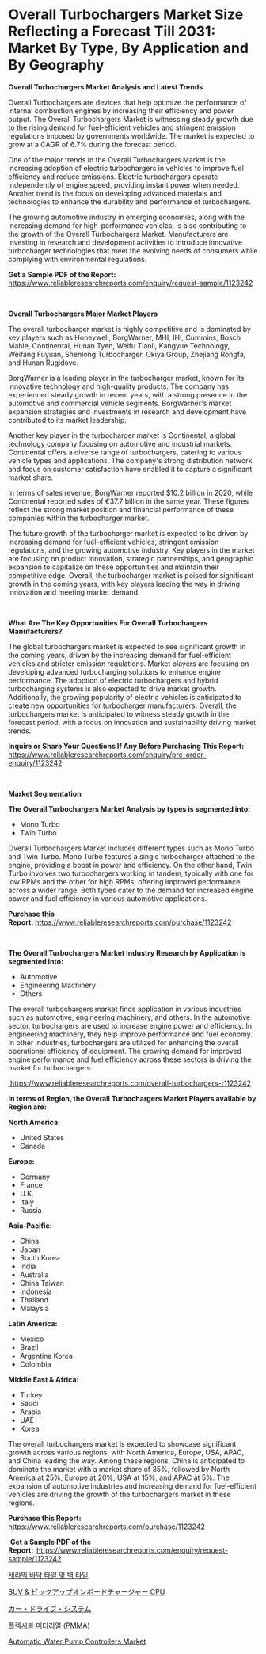<p><h1>Overall Turbochargers Market Size Reflecting a Forecast Till 2031: Market By Type, By Application and By Geography</h1></p><p><strong>Overall Turbochargers Market Analysis and Latest Trends</strong></p>
<p><p>Overall Turbochargers are devices that help optimize the performance of internal combustion engines by increasing their efficiency and power output. The Overall Turbochargers Market is witnessing steady growth due to the rising demand for fuel-efficient vehicles and stringent emission regulations imposed by governments worldwide. The market is expected to grow at a CAGR of 6.7% during the forecast period.</p><p>One of the major trends in the Overall Turbochargers Market is the increasing adoption of electric turbochargers in vehicles to improve fuel efficiency and reduce emissions. Electric turbochargers operate independently of engine speed, providing instant power when needed. Another trend is the focus on developing advanced materials and technologies to enhance the durability and performance of turbochargers.</p><p>The growing automotive industry in emerging economies, along with the increasing demand for high-performance vehicles, is also contributing to the growth of the Overall Turbochargers Market. Manufacturers are investing in research and development activities to introduce innovative turbocharger technologies that meet the evolving needs of consumers while complying with environmental regulations.</p></p>
<p><strong>Get a Sample PDF of the Report:&nbsp;</strong> <a href="https://www.reliableresearchreports.com/enquiry/request-sample/1123242">https://www.reliableresearchreports.com/enquiry/request-sample/1123242</a></p>
<p>&nbsp;</p>
<p><strong>Overall Turbochargers Major Market Players</strong></p>
<p><p>The overall turbocharger market is highly competitive and is dominated by key players such as Honeywell, BorgWarner, MHI, IHI, Cummins, Bosch Mahle, Continental, Hunan Tyen, Weifu Tianli, Kangyue Technology, Weifang Fuyuan, Shenlong Turbocharger, Okiya Group, Zhejiang Rongfa, and Hunan Rugidove.</p><p>BorgWarner is a leading player in the turbocharger market, known for its innovative technology and high-quality products. The company has experienced steady growth in recent years, with a strong presence in the automotive and commercial vehicle segments. BorgWarner's market expansion strategies and investments in research and development have contributed to its market leadership.</p><p>Another key player in the turbocharger market is Continental, a global technology company focusing on automotive and industrial markets. Continental offers a diverse range of turbochargers, catering to various vehicle types and applications. The company's strong distribution network and focus on customer satisfaction have enabled it to capture a significant market share.</p><p>In terms of sales revenue, BorgWarner reported $10.2 billion in 2020, while Continental reported sales of €37.7 billion in the same year. These figures reflect the strong market position and financial performance of these companies within the turbocharger market.</p><p>The future growth of the turbocharger market is expected to be driven by increasing demand for fuel-efficient vehicles, stringent emission regulations, and the growing automotive industry. Key players in the market are focusing on product innovation, strategic partnerships, and geographic expansion to capitalize on these opportunities and maintain their competitive edge. Overall, the turbocharger market is poised for significant growth in the coming years, with key players leading the way in driving innovation and meeting market demand.</p></p>
<p>&nbsp;</p>
<p><strong>What Are The Key Opportunities For Overall Turbochargers Manufacturers?</strong></p>
<p><p>The global turbochargers market is expected to see significant growth in the coming years, driven by the increasing demand for fuel-efficient vehicles and stricter emission regulations. Market players are focusing on developing advanced turbocharging solutions to enhance engine performance. The adoption of electric turbochargers and hybrid turbocharging systems is also expected to drive market growth. Additionally, the growing popularity of electric vehicles is anticipated to create new opportunities for turbocharger manufacturers. Overall, the turbochargers market is anticipated to witness steady growth in the forecast period, with a focus on innovation and sustainability driving market trends.</p></p>
<p><strong>Inquire or Share Your Questions If Any Before Purchasing This Report:</strong> <a href="https://www.reliableresearchreports.com/enquiry/pre-order-enquiry/1123242">https://www.reliableresearchreports.com/enquiry/pre-order-enquiry/1123242</a></p>
<p>&nbsp;</p>
<p><strong>Market Segmentation</strong></p>
<p><strong>The Overall Turbochargers Market Analysis by types is segmented into:</strong></p>
<p><ul><li>Mono Turbo</li><li>Twin Turbo</li></ul></p>
<p><p>Overall Turbochargers Market includes different types such as Mono Turbo and Twin Turbo. Mono Turbo features a single turbocharger attached to the engine, providing a boost in power and efficiency. On the other hand, Twin Turbo involves two turbochargers working in tandem, typically with one for low RPMs and the other for high RPMs, offering improved performance across a wider range. Both types cater to the demand for increased engine power and fuel efficiency in various automotive applications.</p></p>
<p><strong>Purchase this Report:&nbsp;</strong><a href="https://www.reliableresearchreports.com/purchase/1123242">https://www.reliableresearchreports.com/purchase/1123242</a></p>
<p>&nbsp;</p>
<p><strong>The Overall Turbochargers Market Industry Research by Application is segmented into:</strong></p>
<p><ul><li>Automotive</li><li>Engineering Machinery</li><li>Others</li></ul></p>
<p><p>The overall turbochargers market finds application in various industries such as automotive, engineering machinery, and others. In the automotive sector, turbochargers are used to increase engine power and efficiency. In engineering machinery, they help improve performance and fuel economy. In other industries, turbochargers are utilized for enhancing the overall operational efficiency of equipment. The growing demand for improved engine performance and fuel efficiency across these sectors is driving the market for turbochargers.</p></p>
<p><a href="https://www.reliableresearchreports.com/overall-turbochargers-r1123242">&nbsp;https://www.reliableresearchreports.com/overall-turbochargers-r1123242</a></p>
<p><strong>In terms of Region, the Overall Turbochargers Market Players available by Region are:</strong></p>
<p>
    <p> <strong> North America: </strong>
        <ul>
            <li>United States</li>
            <li>Canada</li>
        </ul>
        </p> 
    <p> <strong> Europe: </strong>
        <ul>
            <li>Germany</li>
            <li>France</li>
            <li>U.K.</li>
            <li>Italy</li>
            <li>Russia</li>
        </ul>
        </p> 
    <p> <strong> Asia-Pacific: </strong>
        <ul>
            <li>China</li>
            <li>Japan</li>
            <li>South Korea</li>
            <li>India</li>
            <li>Australia</li>
            <li>China Taiwan</li>
            <li>Indonesia</li>
            <li>Thailand</li>
            <li>Malaysia</li>
        </ul>
        </p> 
    <p> <strong> Latin America: </strong>
        <ul>
            <li>Mexico</li>
            <li>Brazil</li>
            <li>Argentina Korea</li>
            <li>Colombia</li>
        </ul>
        </p> 
    <p> <strong> Middle East & Africa: </strong>
        <ul>
            <li>Turkey</li>
            <li>Saudi</li>
            <li>Arabia</li>
            <li>UAE</li>
            <li>Korea</li>
        </ul>
    </p>
    </p>
<p><p>The overall turbochargers market is expected to showcase significant growth across various regions, with North America, Europe, USA, APAC, and China leading the way. Among these regions, China is anticipated to dominate the market with a market share of 35%, followed by North America at 25%, Europe at 20%, USA at 15%, and APAC at 5%. The expansion of automotive industries and increasing demand for fuel-efficient vehicles are driving the growth of the turbochargers market in these regions.</p></p>
<p><strong>Purchase this Report: </strong><a href="https://www.reliableresearchreports.com/purchase/1123242">https://www.reliableresearchreports.com/purchase/1123242</a></p>
<p>&nbsp;<strong>Get a Sample PDF of the Report:&nbsp;&nbsp;</strong><a href="https://www.reliableresearchreports.com/enquiry/request-sample/1123242">https://www.reliableresearchreports.com/enquiry/request-sample/1123242</a></p>
<p><strong></strong></p>
<p><p><a href="https://github.com/Madalyell456456/Market-Research-Report-List-2/blob/main/6868354178823.md">세라믹 바닥 타일 및 벽 타일</a></p><p><a href="https://github.com/mm14022023/Market-Research-Report-List-2/blob/main/5284605165693.md">SUV & ピックアップオンボードチャージャー CPU</a></p><p><a href="https://github.com/NikitaBruen/Market-Research-Report-List-1/blob/main/1557004165694.md">カー・ドライブ・システム</a></p><p><a href="https://github.com/garnett961902/Market-Research-Report-List-2/blob/main/5772308178824.md">플렉시블 머티리얼 (PMMA)</a></p><p><a href="https://github.com/amirvaghari/Market-Research-Report-List-1/blob/main/automatic-water-pump-controllers-market.md">Automatic Water Pump Controllers Market</a></p></p>